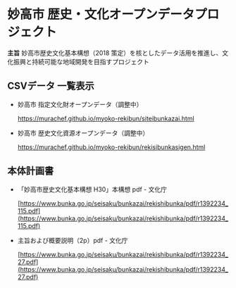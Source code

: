 # 妙高市 歴史・文化オープンデータプロジェクト
**主旨** 妙高市歴史文化基本構想（2018 策定）を核としたデータ活用を推進し、文化振興と持続可能な地域開発を目指すプロジェクト

## CSVデータ 一覧表示

* 妙高市 指定文化財オープンデータ（調整中）

    https://murachef.github.io/myoko-rekibun/siteibunkazai.html  

* 妙高市 歴史文化資源オープンデータ（調整中）

    https://murachef.github.io/myoko-rekibun/rekisibunkasigen.html  

## 本体計画書

* 「妙高市歴史文化基本構想 H30」本構想 pdf - 文化庁

    [https://www.bunka.go.jp/seisaku/bunkazai/rekishibunka/pdf/r1392234_115.pdf](https://www.bunka.go.jp/seisaku/bunkazai/rekishibunka/pdf/r1392234_115.pdf)

* 主旨および概要説明（2p）pdf - 文化庁

    [https://www.bunka.go.jp/seisaku/bunkazai/rekishibunka/pdf/r1392234_27.pdf](https://www.bunka.go.jp/seisaku/bunkazai/rekishibunka/pdf/r1392234_27.pdf)
